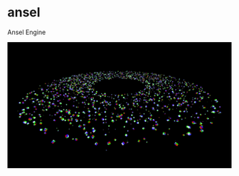 # ansel
Ansel Engine

![alt text](https://github.com/maxortner01/ansel/blob/master/Images/example1.png)
